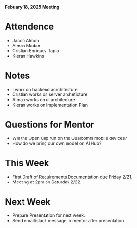 **Febuary 18, 2025 Meeting**

# Attendence
- Jacob Almon
- Aiman Madan
- Cristian Enriquez Tapia
- Kieran Hawkins

# Notes
- I work on backend acrchitecture
- Cristian works on server archeticture
- Aiman works on ui architecture
- Kieran works on Implementation Plan

# Questions for Mentor
- Will the Open Clip run on the Qualcomm mobile devices?
- How do we bring our own model on AI Hub?

# This Week
- First Draft of Requirements Documentation due Friday 2/21.
- Meeting at 2pm on Saturday 2/22.

# Next Week
- Prepare Presentation for next week.
- Send email/slack message to mentor after presentation
